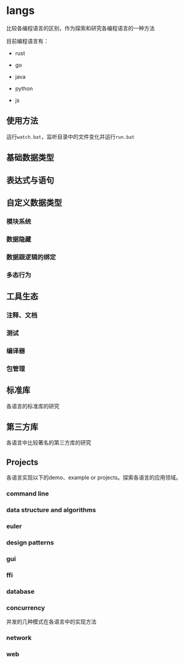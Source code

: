 # langs

比较各编程语言的区别，作为探索和研究各编程语言的一种方法

目前编程语言有：

- rust

- go

- java

- python

- js


## 使用方法

运行`watch.bat`，监听目录中的文件变化并运行`run.bat`



## 基础数据类型
## 表达式与语句
## 自定义数据类型
### 模块系统  
### 数据隐藏  
### 数据跟逻辑的绑定  
### 多态行为
## 工具生态

### 注释、文档

### 测试

### 编译器

### 包管理

## 标准库

各语言的标准库的研究

## 第三方库

各语言中比较著名的第三方库的研究

## Projects

各语言实现以下的demo、example or projects。探索各语言的应用领域。

### command line

### data structure and algorithms

### euler

### design patterns

### gui
### ffi
### database
### concurrency

并发的几种模式在各语言中的实现方法

### network
### web 